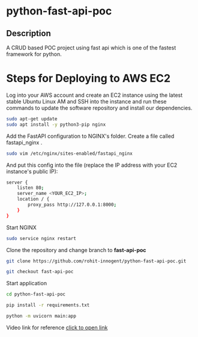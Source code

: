 # python-fast-api-poc

## Description
A CRUD based POC project using fast api which is one of the fastest framework for python.

# Steps for Deploying to AWS EC2
Log into your AWS account and create an EC2 instance using the latest stable Ubuntu Linux AM and SSH into the instance and run these commands to update the software repository and install our dependencies.
```bash
sudo apt-get update
sudo apt install -y python3-pip nginx
```

Add the FastAPI configuration to NGINX's folder. Create a file called fastapi_nginx .

```bash
sudo vim /etc/nginx/sites-enabled/fastapi_nginx
```

And put this config into the file (replace the IP address with your EC2 instance's public IP):
```bash
server {
    listen 80;   
    server_name <YOUR_EC2_IP>;    
    location / {        
        proxy_pass http://127.0.0.1:8000;    
    }
}
```

Start NGINX
```bash
sudo service nginx restart
```

Clone the repository and change branch to **fast-api-poc**
```bash
git clone https://github.com/rohit-innogent/python-fast-api-poc.git

git checkout fast-api-poc
```

Start application
```bash
cd python-fast-api-poc

pip install -r requirements.txt

python -m uvicorn main:app
```

Video link for reference [click to open link](https://www.youtube.com/watch?v=SgSnz7kW-Ko)
